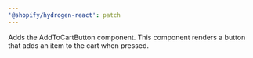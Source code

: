 ```yaml
---
'@shopify/hydrogen-react': patch
---
```


Adds the AddToCartButton component. This component renders a button that adds an item to the cart when pressed.
